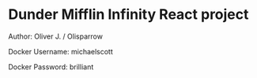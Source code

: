# Dunder Mifflin Infinity React project

Author: Oliver J. / Olisparrow

Docker Username: michaelscott

Docker Password: brilliant